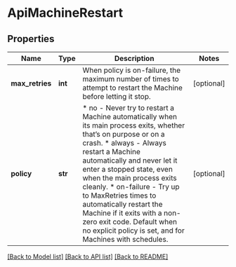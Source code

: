 # ApiMachineRestart

## Properties
Name | Type | Description | Notes
------------ | ------------- | ------------- | -------------
**max_retries** | **int** | When policy is on-failure, the maximum number of times to attempt to restart the Machine before letting it stop. | [optional] 
**policy** | **str** | * no - Never try to restart a Machine automatically when its main process exits, whether that’s on purpose or on a crash. * always - Always restart a Machine automatically and never let it enter a stopped state, even when the main process exits cleanly. * on-failure - Try up to MaxRetries times to automatically restart the Machine if it exits with a non-zero exit code. Default when no explicit policy is set, and for Machines with schedules. | [optional] 

[[Back to Model list]](../README.md#documentation-for-models) [[Back to API list]](../README.md#documentation-for-api-endpoints) [[Back to README]](../README.md)


